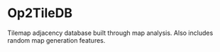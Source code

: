 # Op2TileDB
Tilemap adjacency database built through map analysis.  Also includes random map generation features.
